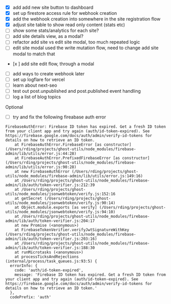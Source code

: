 - [x] add add new site button to dashboard
- [x] set up firestore access rule for webhook creation
- [x] add the webhook creation into somewhere in the site registration flow
- [x] adjust site table to show read only content (stats etc)
- [ ] show some stats/analytics for each site?
- [ ] add site details view, as a modal?
- [ ] refactor add site vs edit site modal, too much repeated logic
- [ ] edit site modal used the write mutation flow, need to change add site modal to match that
- [x ] add site edit flow, through a modal
- [ ] add ways to create webhook later
- [ ] set up logflare for vercel
- [ ] learn about next-seo
- [ ] test out post.unpublished and post.published event handling
- [ ] log a list of blog topics

Optional

- [ ] try and fix the following fireabase auth error

```
FirebaseAuthError: Firebase ID token has expired. Get a fresh ID token from your client app and try again (auth/id-token-expired). See https://firebase.google.com/docs/auth/admin/verify-id-tokens for details on how to retrieve an ID token.
    at FirebaseAuthError.FirebaseError [as constructor] (/Users/rding/projects/ghost-utils/node_modules/firebase-admin/lib/utils/error.js:44:28)
    at FirebaseAuthError.PrefixedFirebaseError [as constructor] (/Users/rding/projects/ghost-utils/node_modules/firebase-admin/lib/utils/error.js:90:28)
    at new FirebaseAuthError (/Users/rding/projects/ghost-utils/node_modules/firebase-admin/lib/utils/error.js:149:16)
    at /Users/rding/projects/ghost-utils/node_modules/firebase-admin/lib/auth/token-verifier.js:212:39
    at /Users/rding/projects/ghost-utils/node_modules/jsonwebtoken/verify.js:152:16
    at getSecret (/Users/rding/projects/ghost-utils/node_modules/jsonwebtoken/verify.js:90:14)
    at Object.module.exports [as verify] (/Users/rding/projects/ghost-utils/node_modules/jsonwebtoken/verify.js:94:10)
    at /Users/rding/projects/ghost-utils/node_modules/firebase-admin/lib/auth/token-verifier.js:204:17
    at new Promise (<anonymous>)
    at FirebaseTokenVerifier.verifyJwtSignatureWithKey (/Users/rding/projects/ghost-utils/node_modules/firebase-admin/lib/auth/token-verifier.js:203:16)
    at /Users/rding/projects/ghost-utils/node_modules/firebase-admin/lib/auth/token-verifier.js:188:30
    at runMicrotasks (<anonymous>)
    at processTicksAndRejections (internal/process/task_queues.js:93:5) {
  errorInfo: {
    code: 'auth/id-token-expired',
    message: 'Firebase ID token has expired. Get a fresh ID token from your client app and try again (auth/id-token-expired). See https://firebase.google.com/docs/auth/admin/verify-id-tokens for details on how to retrieve an ID token.'
  },
  codePrefix: 'auth'
```
